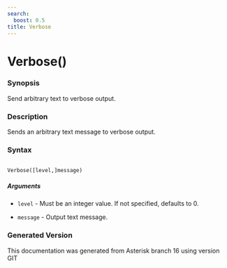 ```yaml
---
search:
  boost: 0.5
title: Verbose
---
```


# Verbose()

### Synopsis

Send arbitrary text to verbose output.

### Description

Sends an arbitrary text message to verbose output.<br>


### Syntax


```

Verbose([level,]message)
```
##### Arguments


* `level` - Must be an integer value. If not specified, defaults to 0.<br>

* `message` - Output text message.<br>


### Generated Version

This documentation was generated from Asterisk branch 16 using version GIT 